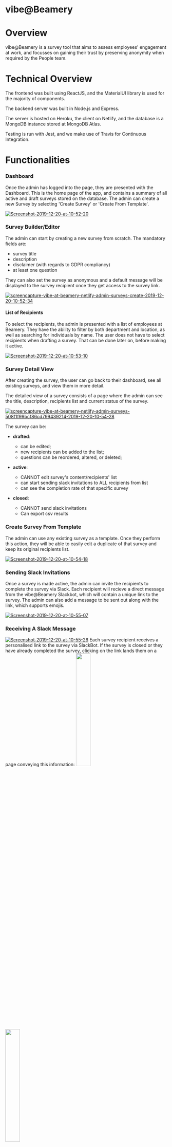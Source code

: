# vibe@Beamery

# Overview 

vibe@Beamery is a survey tool that aims to assess employees' engagement at work, and focusses on gaining their trust by preserving anonymity when required by the People team.

# Technical Overview
The frontend was built using ReactJS, and the MaterialUI library is used for the majority of components. 

The backend server was built in Node.js and Express.

The server is hosted on Heroku, the client on Netlify, and the database is a MongoDB instance stored at MongoDB Atlas. 

Testing is run with Jest, and we make use of Travis for Continuous Integration. 

# Functionalities

### Dashboard
Once the admin has logged into the page, they are presented with the Dashboard. This is the home page of the app, and contains a summary of all active and draft surveys stored on the database. The admin can create a new Survey by selecting 'Create Survey' or 'Create From Template'.

<a href="https://ibb.co/wLLLxTm"><img src="https://i.ibb.co/b3338x9/Screenshot-2019-12-20-at-10-52-20.png" alt="Screenshot-2019-12-20-at-10-52-20" border="0"></a>

### Survey Builder/Editor

The admin can start by creating a new survey from scratch. 
The mandatory fields are: 
- survey title
- description 
- disclaimer (with regards to GDPR compliancy)
- at least one question


They can also set the survey as anonymous and a default message will be displayed to the survey recipient once they get access to the survey link. 

<a href="https://ibb.co/3yXP4HV"><img src="https://i.ibb.co/rGPXFJq/screencapture-vibe-at-beamery-netlify-admin-surveys-create-2019-12-20-10-52-34.png" alt="screencapture-vibe-at-beamery-netlify-admin-surveys-create-2019-12-20-10-52-34" border="0"></a>

#### List of Recipients
To select the recipients, the admin is presented with a list of employees at Beamery. They have the ability to filter by both department and location, as well as searching for individuals by name. 
The user does not have to select recipients when drafting a survey. That can be done later on, before making it active.  

<a href="https://ibb.co/K5rw3DX"><img src="https://i.ibb.co/MgC63fs/Screenshot-2019-12-20-at-10-53-10.png" alt="Screenshot-2019-12-20-at-10-53-10" border="0"></a>


### Survey Detail View
After creating the survey, the user can go back to their dashboard, see all existing surveys, and view them in more detail.

The detailed view of a survey consists of a page where the admin can see the title, description, recipients list and current status of the survey. 

<a href="https://ibb.co/GMs65Nf"><img src="https://i.ibb.co/vdsFjRC/screencapture-vibe-at-beamery-netlify-admin-surveys-508f1f99bcf86cd799439214-2019-12-20-10-54-28.png" alt="screencapture-vibe-at-beamery-netlify-admin-surveys-508f1f99bcf86cd799439214-2019-12-20-10-54-28" border="0"></a><br />

The survey can be:
- <strong>drafted</strong>: 
    - can be edited; 
    - new recipients can be added to the list;
    - questions can be reordered, altered, or deleted; 

- <strong>active</strong>:
    - CANNOT edit survey's content/recipients' list
    - can start sending slack invitations to ALL recipients from list
    - can see the completion rate of that specific survey

- <strong>closed</strong>: 
    - CANNOT send slack invitations
    - Can export csv results




 ### Create Survey From Template
 
 The admin can use any existing survey as a template.
 Once they perform this action, they will be able to easily edit a duplicate of that survey and keep its original recipients list. 
 
<a href="https://ibb.co/ZckhRfT"><img src="https://i.ibb.co/r51ZKQy/Screenshot-2019-12-20-at-10-54-18.png" alt="Screenshot-2019-12-20-at-10-54-18" border="0"></a>

### Sending Slack Invitations
Once a survey is made active, the admin can invite the recipients to complete the survey via Slack. Each recipient will recieve a direct message from the vibe@Beamery Slackbot, which will contain a unique link to the survey. The admin can also add a message to be sent out along with the link, which supports emojis. 

<a href="https://ibb.co/GJGFVPH"><img src="https://i.ibb.co/fSZQC0D/Screenshot-2019-12-20-at-10-55-07.png" alt="Screenshot-2019-12-20-at-10-55-07" border="0"></a>


### Receiving A Slack Message
<a href="https://ibb.co/MSy17D5"><img src="https://i.ibb.co/C8p9Q5s/Screenshot-2019-12-20-at-10-55-26.png" alt="Screenshot-2019-12-20-at-10-55-26" border="0"></a>
Each survey recipient receives a personalised link to the survey via SlackBot. If the survey is closed or they have already completed the survey, clicking on the link lands them on a page conveying this information:
<img src="https://i.imgur.com/auMat6z.png" width="30%" ><img src="https://i.imgur.com/9SlBAAg.png" width="30%" >



### Survey Recipient View
The first survey page contains the Privacy Notice and a disclaimer, as well as a statement about the anonymity of the survey.

<img src="https://i.imgur.com/AJWtTlY.png" width="40%" >

<img src="https://i.imgur.com/CsNSu5a.png" width="40%" >
<img src="https://i.imgur.com/ZISYGWo.png" width="40%" >
<img src="https://i.imgur.com/iKKZHOW.png" width="40%" >

### Export Closed Survey Results As CSV
Once the admin chooses to close the survey, they will be able to export the survey's responses as a csv, which can be done in 2 ways:
- if the survey was originally set as anonymous
    - The user can only export anonymously
- if the survey was not set as anonymous:
    - The user can export anonymously (without the recipient's name next to their answers) or with their names.
    

<a href="https://ibb.co/gPbC4X7"><img src="https://i.ibb.co/s6prWDP/Screenshot-2019-12-20-at-11-28-34.png" alt="Screenshot-2019-12-20-at-11-28-34" border="0"></a><br /><br />

# Acknowledgements

A HUGE thank you to Michael, Oliver, Kristina, Oli and the rest of Founders and Coders for facilitating our learning, to Andrew Celi for guiding the project's Agile planning and delivery, and to the People team for all the given feedback and help on iteratively progressing with the development of the app.

# Set up

To run locally:

Install:
- Node
- Docker
- NPM

Once the project is cloned, run `sh start` from the root folder. This will run `npm i` in the `client` and `server` directories, and run dockerup on all three containers. If you have already done `npm i` and want to restart the Docker containers, run `npm run dockerup`. 

To spin down the Docker containers, once you are finished, and remove the stopped containers and respective images, run `npm run dockerdown` whilst in the root folder.

To check all the tests in the project, using Travis, run `npm test` from the <strong>root</strong> folder.

To view the database schema, please click [here](https://hackmd.io/UvPhEaOgSm-ce_sFfewlqg).


# Known Bugs

